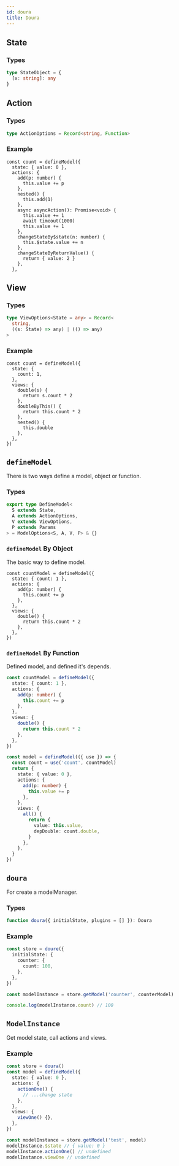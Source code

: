 ```yaml
---
id: doura
title: Doura
---
```


## State

### Types

```ts
type StateObject = {
  [x: string]: any
}
```

## Action

### Types

```ts
type ActionOptions = Record<string, Function>
```

### Example

```tsx
const count = defineModel({
  state: { value: 0 },
  actions: {
    add(p: number) {
      this.value += p
    },
    nested() {
      this.add(1)
    },
    async asyncAction(): Promise<void> {
      this.value += 1
      await timeout(1000)
      this.value += 1
    },
    changeStateBy$state(n: number) {
      this.$state.value += n
    },
    changeStateByReturnValue() {
      return { value: 2 }
    },
  },
```

## View

### Types

```ts
type ViewOptions<State = any> = Record<
  string,
  ((s: State) => any) | (() => any)
>
```

### Example

```tsx
const count = defineModel({
  state: {
    count: 1,
  },
  views: {
    double(s) {
      return s.count * 2
    },
    doubleByThis() {
      return this.count * 2
    },
    nested() {
      this.double
    },
  },
})
```

## `defineModel`

There is two ways define a model, object or function.

### Types

```ts
export type DefineModel<
  S extends State,
  A extends ActionOptions,
  V extends ViewOptions,
  P extends Params
> = ModelOptions<S, A, V, P> & {}
```

### `defineModel` By Object

The basic way to define model.

```tsx
const countModel = defineModel({
  state: { count: 1 },
  actions: {
    add(p: number) {
      this.count += p
    },
  },
  views: {
    double() {
      return this.count * 2
    },
  },
})
```

### `defineModel` By Function

Defined model, and defined it's depends.

```ts
const countModel = defineModel({
  state: { count: 1 },
  actions: {
    add(p: number) {
      this.count += p
    },
  },
  views: {
    double() {
      return this.count * 2
    },
  },
})

const model = defineModel(({ use }) => {
  const count = use('count', countModel)
  return {
    state: { value: 0 },
    actions: {
      add(p: number) {
        this.value += p
      },
    },
    views: {
      all() {
        return {
          value: this.value,
          depDouble: count.double,
        }
      },
    },
  }
})
```

## `doura`

For create a modelManager.

### Types

```ts
function doura({ initialState, plugins = [] }): Doura
```

### Example

```ts
const store = doure({
  initialState: {
    counter: {
      count: 100,
    },
  },
})

const modelInstance = store.getModel('counter', counterModel)

console.log(modelInstance.count) // 100
```

## `ModelInstance`

Get model state, call actions and views.

### Example

```ts
const store = doura()
const model = defineModel({
  state: { value: 0 },
  actions: {
    actionOne() {
      // ...change state
    },
  },
  views: {
    viewOne() {},
  },
})

const modelInstance = store.getModel('test', model)
modelInstance.$state // { value: 0 }
modelInstance.actionOne() // undefined
modelInstance.viewOne // undefined
```
